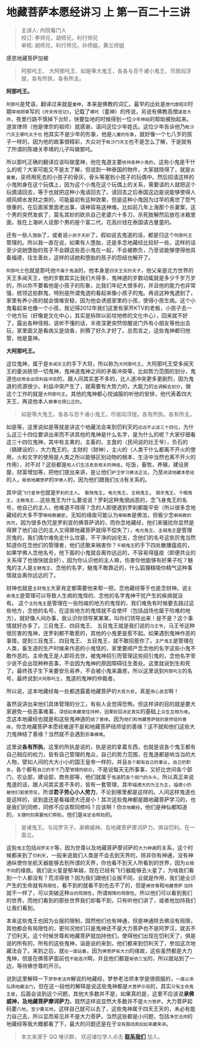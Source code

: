 # 地藏菩萨本愿经讲习 上 第一百二十三讲

> 主讲人: 内院看门人 <br />
> 校订: 李师兄，胡师兄，利行师兄 <br />
> 审核: 胡师兄，利行师兄，孙师姐，黄兰师姐 <br />

感恩地藏菩萨加被

> 阿那吒王、 大阿那吒王、如是等大鬼王，各各与百千诸小鬼王，尽居阎浮提，各有所执，各有所主。

**阿那吒王。**

`阿那吒`是梵语，翻译过来就是`童神`，本来是佛教的词汇。最早的出处是`唐代唐昭宗`时期`宰相郑綮`写的`《开天传信记》`，记载了`哪吒`（童神）的传说，另说有佛教高僧`道宣大师`，夜里行路不慎掉下台阶，快要坠地的时候得到一位`少年神祇`的帮助被抬起来。道宣律师（他是律宗的祖师）就感谢，请问这位少年姓氏。这位少年告诉他乃`毗沙门天王哪吒太子也` 他其实不是少年的形象，他是`儿童的形象`，就好像一个七八岁的孩子一样的，因为他的故事很精彩，大众对于`毗沙门天王`也不是怎么了解，于是就有了所谓的陈塘关李靖的儿子叫做那吒。

所以那吒正确的翻译应该叫做童神，他在鬼道主要`统帅各种小鬼的`，这些小鬼是干什么的呢？大家可能又不是太了解，但说到一种泰国的物件，大家就晓得了，就是`古曼童`，巫师用死去的小孩子的骨灰，骨头等塞到小孩子的玩偶中。然后招请这样的小鬼附身在这个玩偶上，因为这个小鬼在这个玩偶上的关系，需要请的人就把这个玩偶请回去，等于也就把这种小鬼请回去了。请回去之后泰国这边是说能够使得人顺风顺水发财之类的，可能最初有这种效果，但是这种小鬼因为过早的离世了怨气很重的，在后面家里面老出事，请神容易送神难。比如前几年上海那个杀妻案，这个男的突然发疯了，莫名其妙的砍杀自己老婆六十多刀，杀死肢解然后放在冰箱里面，我在上海听人说那个男的是个富二代，花高价钱在泰国请古曼童的。

还有一些人`堕胎`了，或者说`小孩子夭折`了，假如说去鬼道的话，都是归这个`阿那吒王`管理的。所以我一直在说，如果有人堕胎，还是多念地藏经比较好一些，这样的话至少说她堕胎的孩子不会跟这些恶小鬼在一起，不会被欺负，乃至说能够使得他具备福德，往生善处，这样的话她和堕胎的孩子的怨结也解开了。

`阿那吒王`也就是那吒他`不属于鬼道`的，他本身是`四天王天的天子`，他父亲是北方世界的天王多闻天王，他的岁数其实比我们大得多，鬼神道的岁数动辄就是多少千岁万岁的，所以你不要看他是小孩子的形象，比我们年纪大很多的，并且他的能力也非常强，统领这些群鬼，特别是所谓鬼道的看起来像小孩子的鬼。再说这种鬼遇到了，家里有养小孩的就会很难安稳，因为他会诱惑家里的小孩，使得小孩生病。这个小鬼看起来也像一个小孩，我记得2012年我们这里有家开KTV的老板，小孩子去一个地方玩（好像是文化中心，其实是拆除以前坟地修的文化中心），回来就不好了，露出各种怪相，说听不懂的话，半夜深更突然惊醒说门外有小朋友等他出去玩，家里面又是看病又是烧香，折腾了好久才好了。总而言之，这些鬼神都归他管，他是童神。

**大阿那吒王。**

这位鬼神，属于是`多闻天王`的手下大将，所以称为`大阿那吒王`，大阿那吒王受多闻天王的委派统领一切鬼神，鬼神道鬼神之间的矛盾冲突等，比如势力范围的划分，鬼道也`经常会出现利益冲突`的，跟人间其实差不多的，比人道冲突更多更剧烈，因为鬼道的资源很少。利益冲突产生了，就需要有大势力的，大能力的`去调解去划分`，做这个工作的就是`大阿那吒王`。其他的鬼神都心悦诚服的听他的安排，他代表着四大天王，再说他本人`做事也很公正的`。

> 如是等大鬼王。各各与百千诸小鬼王。尽居阎浮提。各有所执。各有所主。

如是等，这里说如是等就是讲这个地藏法会来到忉利天的`远远不止这三十四位`，为什么这三十四位要讲出来而不讲其他的鬼神是什么名字，是为什么的呢？大家仔细看这三十四位鬼神，其中有主禽的，主畜的，主食的（民间说的灶王爷），负石的（搞建设的），大力鬼王的，主财的（财神），主火的（人类干什么都离不开火的使用，火和文字的使用是人类之所以能够区别动物的根本，生活中当然也离不开火的作用），对不对？这些都是`和人们生活息息相关的神祗`，吃饭，畜牧，养殖，建设房屋，财富增加等，把他们提出来讲，是让他们`护卫学习佛法正法`，乃至`阅读地藏本愿经`的人，`皈依地藏菩萨`的`学佛人`的，因为他们跟我们`生活`有关系的。

其中说`飞行皇帝`也就是`罗刹的主人`、 `散殃鬼王`，`电光鬼王`、`主祸鬼王`， `狼牙鬼王`、`千眼鬼王`，`主魅鬼王`....这些鬼王为什么要说说？罗刹这种鬼很凶恶的，念飞身鬼王的名号，他自己的主人，他难道不晓得？念的人即便遇到罗刹都能平安（所以很多念地藏经的大多不学`喇嘛教藏密`，无知的缘故可能认为`喇嘛教`是佛法，但极少念`喇嘛教的伪咒`，因为很多伪咒是罗刹变的佛菩萨讲的，而你念地藏经，他们来骚扰你显然是得罪了他们自己的主人又得罪地藏菩萨就得不偿失了），`电光鬼王`、`主祸鬼王`是管理厉鬼的，我们偶尔难免走什么坟墓，不干净的凶宅去，念他们的名号这些厉鬼当然知道你在念他们的管理者，他们还敢来祸害你？`千眼鬼王`的手下四处散播瘟疫的，如果学佛人念他名号，他下面的小鬼就会离你远远的，不容易得瘟疫（即便共业的关系得了也很快就会好），因为你认识他的主人嘛，伤害你他能够有好果子吃？魅鬼的主人是`主魅鬼王`、念他的名字，魅鬼不敢靠近的，什么狐狸精吸你精气这种事情就会离你远远的了。

财神也就是`主财鬼王`大家肯定都需要他来帮一把，念地藏经等于也是念财神。说`主疾鬼王`是管理可以导致人生病的鬼怪的、念他的名字鬼神干扰产生的疾病就没有。 这个`主险鬼王`是管理在一些险峻的地方的鬼怪的，我们难免有时候要去路过这些地方，念他的名号，在这些地方的鬼怪就不会使坏（包括战场也属于险难的地方）。就好像人间办事，我认识你领导某某某，叫你们领导出来！是不是？这个事情就好办多了。三目鬼王、四目鬼王、 五目鬼王就是我们说的`马王爷`，马王爷这种很厉害的鬼神，连罗刹都不敢惹的，其他的小鬼更是惹不起。如果遇到鬼神作恶的事情，提到三目鬼王、四目鬼王、 五目鬼王，就不敢招惹你了。`主产鬼王`是管理在人类，畜生道的生产时候来作恶的小鬼怪的，家里要顺产念念他的名字这些小鬼不敢作恶的。主命鬼王是人即将去世，被鬼神招引而管理这些招引鬼的，念他名字至少说不会出现种种恶事，不会因为鬼神的原因障碍往生善处。这里就说到生和死了。最终孩子生下来要安乐易养，不会被小鬼来蛊惑，所以这里说到`阿那吒王`的名号，最终说到`大阿那吒王`，鬼道的鬼神的仲裁者。

所以说，这本地藏经每一处都透露着地藏菩萨的`大慈大悲`，真是`用心良苦`啊！

虽然说讲出来他们具体管理的分工，有些人会觉得恐怖。但这样讲的目的就是要大家避免一些恶事难事，`深信如来藏常住持种`，`因果轮回决定真实`的基础上`众生互相为缘`，念这本地藏经也就是和这些鬼神道的`结了善缘`，因为`他们和地藏菩萨结的是师徒的善缘`，你念地藏菩萨本愿经难道不是和地藏菩萨结师徒的善缘？这不就和他们这些大力鬼神结了善缘？当然就不会遇到`恶事横难`。

这里说**各有所执**，这里的所执是说的，执是说的拿着东西，也就是说各个鬼王都有自己相应的权力，皆有自己管理的鬼众，自己的势力范围，在鬼道都是响当当的大人物，譬如人间的大大小小的国王皇帝一样的，并且`各个都有自己的事业`，`自己的职务`，各个都有`自己的手下`乃至`管理的部众`，不是说每天无所事事，又好比世间各个部门，农业部，建设部，商务部等，他们就属于`鬼道`的`各个部门的头头`，所以真正来说鬼道的话，跟人间其实差不多的，皆有一套管理，其中`福德大的为王为主`，`福德小的被他们驱使劳役`，所谓**君子劳心小人劳力**，不论到哪里都是这样的。人间这样鬼道也是这样的，说到底还是看福德大还是小！其次这些鬼神都是跟地藏菩萨学习的，也是我们的同修，同修不应该帮同修吗？应该啊！你`念地藏经`，他们是神仙都知道的，`关键时刻需要他们帮助`，他们是`肯定会帮助`的。

> 是诸鬼王。与阎罗天子。承佛威神。及地藏菩萨摩诃萨力。俱诣忉利。在一面立。

这些`鬼王`包括`阎罗天子`等，因为世尊以及地藏菩萨摩诃萨的`大力神通`的关系，这个时候都来到了`忉利天`，一般来说我们人类是不会去到天界的，除非你有神通，没有神通纵使你坐航天器能够去到所谓的天界，你也看不到天人所看到的世界，因为`业报不同`的缘故。我们说火星是郁单越，现在已经有飞行器能够去火星了，为啥我们看到一个人都没有？荒凉得很？因为我们跟他们业报不同，业就是作用，我们是业识产生的生命就有`局限性`，看不到的就看不到也去不了的，但是`佛世尊`和`地藏菩萨` `加持`就不一样了，可以突破这种`业的局限性`，所谓`报障的局限性`。所以他们可以看到我们的世界，而他们看到的那些世界我们却看不到，只有听他们讲了，或者他加持我们让我们看到。

本来这些鬼王也因为业报的限制，固然他们也有神通，但是神通除去佛没有局限，其他都会有局限性的，更何况他们只是鬼神还不是大力菩萨也不是阿罗汉，就去不了忉利天。这个时候世尊和地藏菩萨就加持他们，使得他们出现在忉利天了，俱是说的所有的，所有的这些鬼神，诣是说的来到，他们都来到忉利天了，参加这次地藏法会了。来到之后，就`在一面站着`，因为`佛菩萨有大力`的缘故，这些虽然都是大力鬼神，但是在佛菩萨面前也`不能造次`啊，并且他们都是`皈依三宝`的，所以就站到了一边，等待佛世尊的开示。

说到这里解释一下`梦参老法师`解说的地藏经，梦参老法师末学是很佩服的，`一直以来弘扬地藏法门`，但在这一段他的解释是说这些鬼神都是`大菩萨示现`的，其实`只有主命鬼王是`，后面会谈到这个问题，其他大多数并不是，如果真的是，这里不应该说**承佛威神，及地藏菩萨摩诃萨力**。既然这样说显然大多数并不是`大力菩萨`，大力菩萨起码要`八地`，`至少要五地`，这样自己就可以去了，这些鬼神属于四天王天的，未必有能力自己去，所以显而易见并不是大力菩萨。当然这些都是小问题，包括`净空法师`的地藏经等我大概都看了下，最大的问题还是在于`没有围绕真如如来藏来讲`。

> 本文来源于 QQ 唯识群， 欢迎诸位学人点击 **[联系我们](https://mp.weixin.qq.com/s/lZCfWjmLjgNR165Tx4_bCQ)** 加入。
